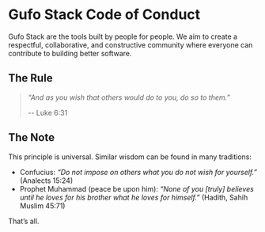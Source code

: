 # Gufo Stack Code of Conduct

Gufo Stack are the tools built by people for people. We aim to create a respectful, collaborative,
and constructive community where everyone can contribute to building better software.

## The Rule

> *“And as you wish that others would do to you, do so to them.”*
> 
> -- Luke 6:31

## The Note

This principle is universal. Similar wisdom can be found in many traditions:

- Confucius: *“Do not impose on others what you do not wish for yourself.”* (Analects 15:24)
- Prophet Muhammad (peace be upon him): *“None of you [truly] believes until he loves for his brother what he loves for himself.”* (Hadith, Sahih Muslim 45:71)

That’s all.